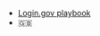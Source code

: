 <!-- TITLE: Government Manuals And Playbooks -->
<!-- SUBTITLE: A quick summary of Government Manuals And Playbooks -->

* [Login.gov playbook](https://www.login.gov/playbook/) 
* :gb: